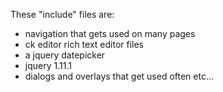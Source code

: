 These "include" files are:
- navigation that gets used on many pages
- ck editor rich text editor files
- a jquery datepicker
- jquery 1.11.1
- dialogs and overlays that get used often
etc...
